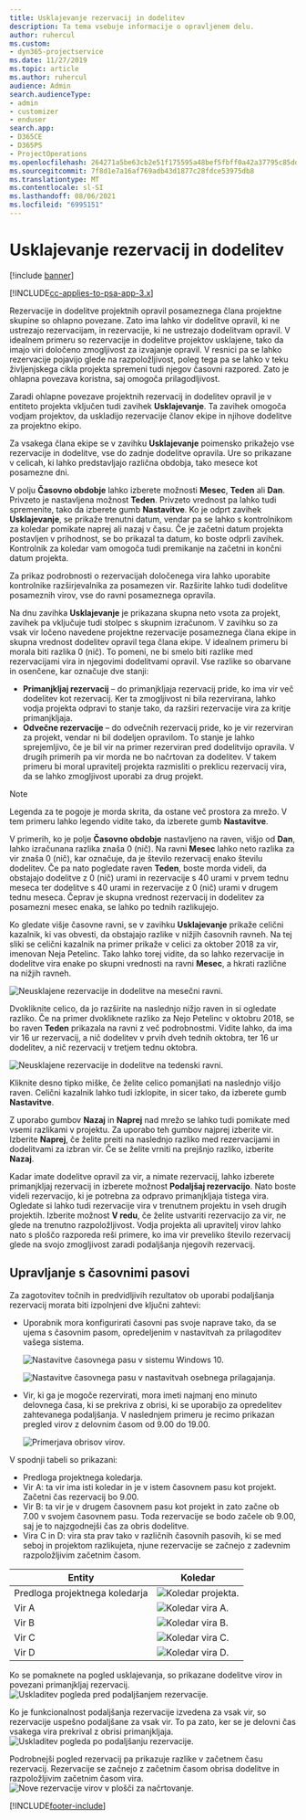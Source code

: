 ```yaml
---
title: Usklajevanje rezervacij in dodelitev
description: Ta tema vsebuje informacije o opravljenem delu.
author: ruhercul
ms.custom:
- dyn365-projectservice
ms.date: 11/27/2019
ms.topic: article
ms.author: ruhercul
audience: Admin
search.audienceType:
- admin
- customizer
- enduser
search.app:
- D365CE
- D365PS
- ProjectOperations
ms.openlocfilehash: 264271a5be63cb2e51f175595a48bef5fbff0a42a37795c85dd5b4725deec35e
ms.sourcegitcommit: 7f8d1e7a16af769adb43d1877c28fdce53975db8
ms.translationtype: MT
ms.contentlocale: sl-SI
ms.lasthandoff: 08/06/2021
ms.locfileid: "6995151"
---
```

# <a name="reconcile-bookings-and-assignments"></a>Usklajevanje rezervacij in dodelitev

[!include [banner](../includes/psa-now-project-operations.md)]

[!INCLUDE[cc-applies-to-psa-app-3.x](../includes/cc-applies-to-psa-app-3x.md)]

Rezervacije in dodelitve projektnih opravil posameznega člana projektne skupine so ohlapno povezane. Zato ima lahko vir dodelitve opravil, ki ne ustrezajo rezervacijam, in rezervacije, ki ne ustrezajo dodelitvam opravil. V idealnem primeru so rezervacije in dodelitve projektov usklajene, tako da imajo viri določeno zmogljivost za izvajanje opravil. V resnici pa se lahko rezervacije pojavijo glede na razpoložljivost, poleg tega pa se lahko v teku življenjskega cikla projekta spremeni tudi njegov časovni razpored. Zato je ohlapna povezava koristna, saj omogoča prilagodljivost.

Zaradi ohlapne povezave projektnih rezervacij in dodelitev opravil je v entiteto projekta vključen tudi zavihek **Usklajevanje**. Ta zavihek omogoča vodjam projektov, da uskladijo rezervacije članov ekipe in njihove dodelitve za projektno ekipo.

Za vsakega člana ekipe se v zavihku **Usklajevanje** poimensko prikažejo vse rezervacije in dodelitve, vse do zadnje dodelitve opravila. Ure so prikazane v celicah, ki lahko predstavljajo različna obdobja, tako mesece kot posamezne dni.

V polju **Časovno obdobje** lahko izberete možnosti **Mesec**, **Teden** ali **Dan**. Privzeto je nastavljena možnost **Teden**. Privzeto vrednost pa lahko tudi spremenite, tako da izberete gumb **Nastavitve**. Ko je odprt zavihek **Usklajevanje**, se prikaže trenutni datum, vendar pa se lahko s kontrolnikom za koledar pomikate naprej ali nazaj v času. Če je začetni datum projekta postavljen v prihodnost, se bo prikazal ta datum, ko boste odprli zavihek. Kontrolnik za koledar vam omogoča tudi premikanje na začetni in končni datum projekta.

Za prikaz podrobnosti o rezervacijah določenega vira lahko uporabite kontrolnike razširjevalnika za posamezen vir. Razširite lahko tudi dodelitve posameznih virov, vse do ravni posameznega opravila.

Na dnu zavihka **Usklajevanje** je prikazana skupna neto vsota za projekt, zavihek pa vključuje tudi stolpec s skupnim izračunom. V zavihku so za vsak vir ločeno navedene projektne rezervacije posameznega člana ekipe in skupna vrednost dodelitev opravil tega člana ekipe. V idealnem primeru bi morala biti razlika 0 (nič). To pomeni, ne bi smelo biti razlike med rezervacijami vira in njegovimi dodelitvami opravil. Vse razlike so obarvane in osenčene, kar označuje dve stanji:

- **Primanjkljaj rezervacij** – do primanjkljaja rezervacij pride, ko ima vir več dodelitev kot rezervacij. Ker ta zmogljivost ni bila rezervirana, lahko vodja projekta odpravi to stanje tako, da razširi rezervacije vira za kritje primanjkljaja.
- **Odvečne rezervacije** – do odvečnih rezervacij pride, ko je vir rezerviran za projekt, vendar ni bil dodeljen opravilom. To stanje je lahko sprejemljivo, če je bil vir na primer rezerviran pred dodelitvijo opravila. V drugih primerih pa vir morda ne bo načrtovan za dodelitev. V takem primeru bi moral upravitelj projekta razmisliti o preklicu rezervacij vira, da se lahko zmogljivost uporabi za drug projekt.

> [!NOTE]
> Legenda za te pogoje je morda skrita, da ostane več prostora za mrežo. V tem primeru lahko legendo vidite tako, da izberete gumb **Nastavitve**.

V primerih, ko je polje **Časovno obdobje** nastavljeno na raven, višjo od **Dan**, lahko izračunana razlika znaša 0 (nič). Na ravni **Mesec** lahko neto razlika za vir znaša 0 (nič), kar označuje, da je število rezervacij enako številu dodelitev. Če pa nato pogledate raven **Teden**, boste morda videli, da obstajajo dodelitve z 0 (nič) urami in rezervacije s 40 urami v prvem tednu meseca ter dodelitve s 40 urami in rezervacije z 0 (nič) urami v drugem tednu meseca. Čeprav je skupna vrednost rezervacij in dodelitev za posamezni mesec enaka, se lahko po tednih razlikujejo.

Ko gledate višje časovne ravni, se v zavihku **Usklajevanje** prikaže celični kazalnik, ki vas obvesti, da obstajajo razlike v nižjih časovnih ravneh. Na tej sliki se celični kazalnik na primer prikaže v celici za oktober 2018 za vir, imenovan Neja Petelinc. Tako lahko torej vidite, da so lahko rezervacije in dodelitve vira enake po skupni vrednosti na ravni **Mesec**, a hkrati različne na nižjih ravneh.

![Neusklajene rezervacije in dodelitve na mesečni ravni.](media/reconcile-assignments-01.JPG)

Dvokliknite celico, da jo razširite na naslednjo nižjo raven in si ogledate razliko. Če na primer dvokliknete razliko za Nejo Petelinc v oktobru 2018, se bo raven **Teden** prikazala na ravni z več podrobnostmi. Vidite lahko, da ima vir 16 ur rezervacij, a nič dodelitev v prvih dveh tednih oktobra, ter 16 ur dodelitev, a nič rezervacij v tretjem tednu oktobra.

![Neusklajene rezervacije in dodelitve na tedenski ravni.](media/reconcile-assignments-02.JPG)

Kliknite desno tipko miške, če želite celico pomanjšati na naslednjo višjo raven. Celični kazalnik lahko tudi izklopite, in sicer tako, da izberete gumb **Nastavitve**. 

Z uporabo gumbov **Nazaj** in **Naprej** nad mrežo se lahko tudi pomikate med vsemi razlikami v projektu. Za uporabo teh gumbov najprej izberite vir. Izberite **Naprej**, če želite preiti na naslednjo razliko med rezervacijami in dodelitvami za izbran vir. Če se želite vrniti na prejšnjo razliko, izberite **Nazaj**.

Kadar imate dodelitve opravil za vir, a nimate rezervacij, lahko izberete primanjkljaj rezervacij in izberete možnost **Podaljšaj rezervacijo**. Nato boste videli rezervacijo, ki je potrebna za odpravo primanjkljaja tistega vira. Ogledate si lahko tudi rezervacije vira v trenutnem projektu in vseh drugih projektih. Izberite možnost **V redu**, če želite ustvariti rezervacijo za vir, ne glede na trenutno razpoložljivost. Vodja projekta ali upravitelj virov lahko nato s ploščo razporeda reši primere, ko ima vir preveliko število rezervacij glede na svojo zmogljivost zaradi podaljšanja njegovih rezervacij.

## <a name="managing-with-time-zones"></a>Upravljanje s časovnimi pasovi
Za zagotovitev točnih in predvidljivih rezultatov ob uporabi podaljšanja rezervacij morata biti izpolnjeni dve ključni zahtevi:  

- Uporabnik mora konfigurirati časovni pas svoje naprave tako, da se ujema s časovnim pasom, opredeljenim v nastavitvah za prilagoditev vašega sistema.
 
  ![Nastavitve časovnega pasu v sistemu Windows 10.](media/reconcile-assignments-03.png)

  ![Nastavitve časovnega pasu v nastavitvah osebnega prilagajanja.](media/reconcile-assignments-04.png)
 
- Vir, ki ga je mogoče rezervirati, mora imeti najmanj eno minuto delovnega časa, ki se prekriva z obrisi, ki se uporabijo za opredelitev zahtevanega podaljšanja. V naslednjem primeru je recimo prikazan pregled virov z delovnim časom od 9.00 do 19.00. 

  ![Primerjava obrisov virov.](media/reconcile-assignments-05.png)

V spodnji tabeli so prikazani:

- Predloga projektnega koledarja.
- Vir A: ta vir ima isti koledar in je v istem časovnem pasu kot projekt. Začetni čas rezervacij bo 9.00.
- Vir B: ta vir je v drugem časovnem pasu kot projekt in zato začne ob 7.00 v svojem časovnem pasu. Toda rezervacije se bodo začele ob 9.00, saj je to najzgodnejši čas za obris dodelitve.
- Vira C in D: vira sta prav tako v različnih časovnih pasovih, ki se med seboj in projektom razlikujeta, njune rezervacije se začnejo z zadevnim razpoložljivim začetnim časom.

|Entity  |Koledar  |
|-|-|
|Predloga projektnega koledarja   | ![Koledar projekta.](media/reconcile-assignments-06.png) |
|Vir A  | ![Koledar vira A.](media/reconcile-assignments-06.png) |
|Vir B  |  ![Koledar vira B.](media/reconcile-assignments-07.png) |
|Vir C  |  ![Koledar vira C.](media/reconcile-assignments-08.png) |
|Vir D  | ![Koledar vira D.](media/reconcile-assignments-09.png)  |
 
Ko se pomaknete na pogled usklajevanja, so prikazane dodelitve virov in povezani primanjkljaj rezervacij.
 ![Uskladitev pogleda pred podaljšanjem rezervacije.](media/reconcile-assignments-10.png)

Ko je funkcionalnost podaljšanja rezervacije izvedena za vsak vir, so rezervacije uspešno podaljšane za vsak vir. To pa zato, ker se je delovni čas vsakega vira prekrival z obrisi primanjkljaja.
 ![Uskladitev pogleda po podaljšanju rezervacije.](media/reconcile-assignments-11.png) 

Podrobnejši pogled rezervacij pa prikazuje razlike v začetnem času rezervacij. Rezervacije se začnejo z začetnim časom obrisa dodelitve in razpoložljivim začetnim časom vira.
 ![Nove rezervacije virov v plošči za načrtovanje.](media/reconcile-assignments-12.png)


[!INCLUDE[footer-include](../includes/footer-banner.md)]